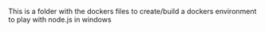 This is a folder with the dockers files to create/build a dockers environment to play with node.js in windows